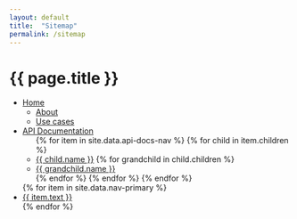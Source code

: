 ```yaml
---
layout: default
title:  "Sitemap"
permalink: /sitemap
---
```


# {{ page.title }}

<ul>
    <li><a href="{{ '/index' | relative_url }}">Home</a>
        <ul>
            <li><a href="{{ '/about' | relative_url }}">About</a></li>
            <li><a href="{{ '/use-cases' | relative_url }}">Use cases</a></li>
        </ul>
    </li>
    <li><a href="{{ '/api-documentation' | relative_url }}">API Documentation</a>
        <ul>
            {% for item in site.data.api-docs-nav %}
                {% for child in item.children %}
                <li>
                    <a href="{{ child.url | relative_url }}">{{ child.name }}</a>
                    {% for grandchild in child.children %}    
                    <li>
                        <a href="{{ grandchild.url | relative_url }}">{{ grandchild.name }}</a>
                    </li>
                    {% endfor %}
                </li>
                {% endfor %}
            {% endfor %}
        </ul>
    </li>
{% for item in site.data.nav-primary %}
    <li>
        <a href="{{ item.url | relative_url }}">{{ item.text }}</a>
    </li>
{% endfor %}
</ul>